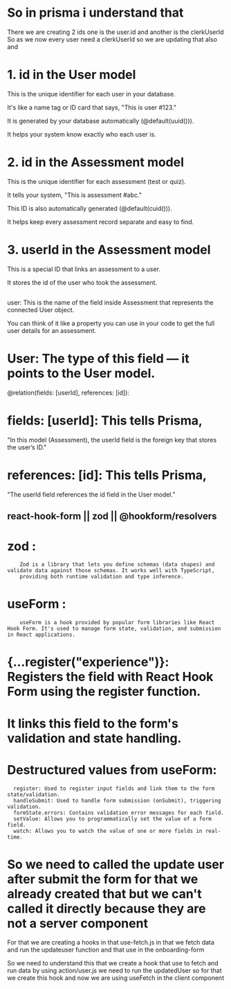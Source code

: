 # So in prisma i understand that

There we are creating 2 ids one is the user.id and another is the clerkUserId
So as we now every user need a clerkUserId so we are updating that also and

# 1. id in the User model

This is the unique identifier for each user in your database.

It's like a name tag or ID card that says, "This is user #123."

It is generated by your database automatically (@default(uuid())).

It helps your system know exactly who each user is.

# 2. id in the Assessment model

This is the unique identifier for each assessment (test or quiz).

It tells your system, "This is assessment #abc."

This ID is also automatically generated (@default(cuid())).

It helps keep every assessment record separate and easy to find.

# 3. userId in the Assessment model

This is a special ID that links an assessment to a user.

It stores the id of the user who took the assessment.

##

user: This is the name of the field inside Assessment that represents the connected User object.

You can think of it like a property you can use in your code to get the full user details for an assessment.

# User: The type of this field — it points to the User model.

@relation(fields: [userId], references: [id]):

# fields: [userId]: This tells Prisma,

"In this model (Assessment), the userId field is the foreign key that stores the user’s ID."

# references: [id]: This tells Prisma,

"The userId field references the id field in the User model."

## react-hook-form || zod || @hookform/resolvers

# zod :

        Zod is a library that lets you define schemas (data shapes) and validate data against those schemas. It works well with TypeScript,
        providing both runtime validation and type inference.

# useForm :

        useForm is a hook provided by popular form libraries like React Hook Form. It's used to manage form state, validation, and submission in React applications.

# {...register("experience")}: Registers the field with React Hook Form using the register function.

# It links this field to the form's validation and state handling.


# Destructured values from useForm:
      register: Used to register input fields and link them to the form state/validation.
      handleSubmit: Used to handle form submission (onSubmit), triggering validation.
      formState.errors: Contains validation error messages for each field.
      setValue: Allows you to programmatically set the value of a form field.
      watch: Allows you to watch the value of one or more fields in real-time.


# So we need to called the update user after submit the form for that we already created that but we can't called it directly because they are not a server component
For that we are creating a hooks in that use-fetch.js in that we fetch data and run the updateuser function and that use in the onboarding-form

So we need to understand this that we create a hook that use to fetch and run data by using action/user.js we need to run the updatedUser so for that we create this hook and now we are using useFetch in the client component 